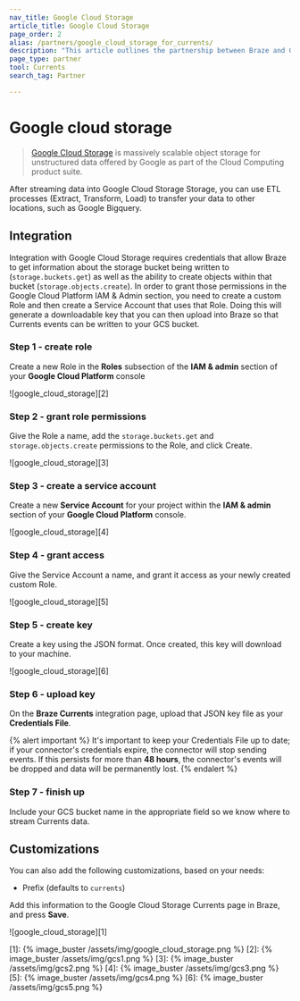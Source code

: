 ```yaml
---
nav_title: Google Cloud Storage
article_title: Google Cloud Storage
page_order: 2
alias: /partners/google_cloud_storage_for_currents/
description: "This article outlines the partnership between Braze and Google Cloud Storage, a massively scalable object storage for unstructured data."
page_type: partner
tool: Currents
search_tag: Partner

---
```


# Google cloud storage

> [Google Cloud Storage](https://cloud.google.com/storage/) is massively scalable object storage for unstructured data offered by Google as part of the Cloud Computing product suite.

After streaming data into Google Cloud Storage Storage, you can use ETL processes (Extract, Transform, Load) to transfer your data to other locations, such as Google Bigquery.

## Integration

Integration with Google Cloud Storage requires credentials that allow Braze to get information about the storage bucket being written to (`storage.buckets.get`) as well as the ability to create objects within that bucket (`storage.objects.create`). In order to grant those permissions in the Google Cloud Platform IAM & Admin section, you need to create a custom Role and then create a Service Account that uses that Role. Doing this will generate a downloadable key that you can then upload into Braze so that Currents events can be written to your GCS bucket.

### Step 1 - create role

Create a new Role in the **Roles** subsection of the **IAM & admin** section of your **Google Cloud Platform** console

![google_cloud_storage][2]

### Step 2 - grant role permissions

Give the Role a name, add the `storage.buckets.get` and `storage.objects.create` permissions to the Role, and click Create.

![google_cloud_storage][3]

### Step 3 - create a service account

Create a new **Service Account** for your project within the **IAM & admin** section of your **Google Cloud Platform** console.

![google_cloud_storage][4]

### Step 4 - grant access

Give the Service Account a name, and grant it access as your newly created custom Role.

![google_cloud_storage][5]

### Step 5 - create key

Create a key using the JSON format. Once created, this key will download to your machine.

![google_cloud_storage][6]

### Step 6 - upload key

On the **Braze Currents** integration page, upload that JSON key file as your **Credentials File**.

{% alert important %}
It's important to keep your Credentials File up to date; if your connector's credentials expire, the connector will stop sending events. If this persists for more than **48 hours**, the connector's events will be dropped and data will be permanently lost.
{% endalert %}

### Step 7 - finish up

Include your GCS bucket name in the appropriate field so we know where to stream Currents data.

## Customizations

You can also add the following customizations, based on your needs:

-   Prefix (defaults to `currents`)

Add this information to the Google Cloud Storage Currents page in Braze, and press **Save**.

![google_cloud_storage][1]

[1]: {% image_buster /assets/img/google_cloud_storage.png %}
[2]: {% image_buster /assets/img/gcs1.png %}
[3]: {% image_buster /assets/img/gcs2.png %}
[4]: {% image_buster /assets/img/gcs3.png %}
[5]: {% image_buster /assets/img/gcs4.png %}
[6]: {% image_buster /assets/img/gcs5.png %}
